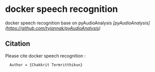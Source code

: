 # docker speech recognition
docker speech recognition base on pyAudioAnalysis *[pyAudioAnalysis] (https://github.com/tyiannak/pyAudioAnalysis)*

## Citation

Please cite docker speech recognition :

      Author = {Chakkrit Termritthikun}
    
